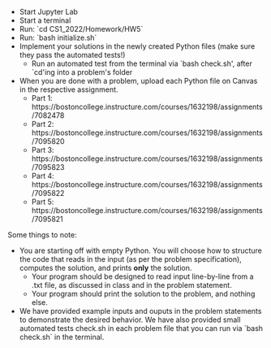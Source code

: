 <ul>
<li> Start Jupyter Lab
<li> Start a terminal
<li> Run: `cd CS1_2022/Homework/HW5`
<li> Run: `bash initialize.sh`
<li> Implement your solutions in the newly created Python files (make sure they pass the automated tests!)
  <ul>
  <li> Run an automated test from the terminal via `bash check.sh', after `cd'ing into a problem's folder
  </ul>
<li> When you are done with a problem, upload each Python file on Canvas in the respective assignment.
  <ul>
  <li> Part 1: https://bostoncollege.instructure.com/courses/1632198/assignments/7082478 
  <li> Part 2: https://bostoncollege.instructure.com/courses/1632198/assignments/7095820
  <li> Part 3: https://bostoncollege.instructure.com/courses/1632198/assignments/7095823
  <li> Part 4: https://bostoncollege.instructure.com/courses/1632198/assignments/7095822
  <li> Part 5: https://bostoncollege.instructure.com/courses/1632198/assignments/7095821
  </ul>
</ul>

Some things to note:<br>

<ul>
<li> You are starting off with empty Python. You will choose how to structure the code that reads in the input (as per the problem specification), computes the solution, and prints <b>only</b> the solution.
  <ul>
  <li> Your program should be designed to read input line-by-line from a .txt file, as discussed in class and in the problem statement. 
  <li> Your program should print the solution to the problem, and nothing else.
  </ul>
<li> We have provided example inputs and ouputs in the problem statements to demonstrate the desired behavior. We have also provided small automated tests check.sh in each problem file that you can run via `bash check.sh` in the terminal.
</ul>
